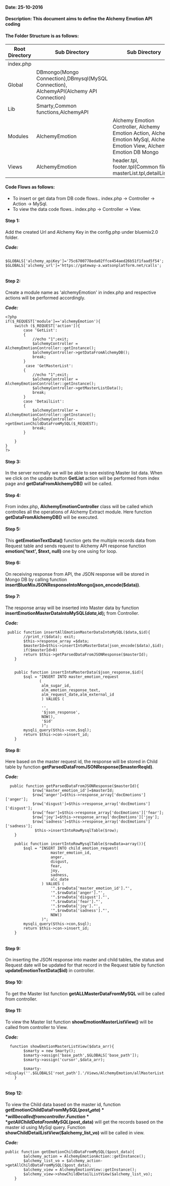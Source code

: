 #### Date: 25-10-2016
#### Description: This document aims to define the Alchemy Emotion API coding 


#### The Folder Structure is as follows:
   
   
   Root Directory | Sub Directory | Sub Directory 
------------ | ------------- | -------------
index.php | | |
Global | DBmongo(Mongo Connection),DBmysql(MySQL Connection), AlchemyAPI(Alchemy API Connection)  | 
Lib | Smarty,Common functions,AlchemyAPI | |
Modules | AlchemyEmotion | Alchemy Emotion Controller, Alchemy Emotion Action, Alchemy Emotion MySql, Alchemy Emotion View, Alchemy Emotion DB Mongo|
Views | AlchemyEmotion | header.tpl, footer.tpl(Common files), masterList.tpl,detailList.tpl|

#### Code Flows as follows:
   * To insert or get data from DB code flows.. index.php -> Controller -> Action -> MySql.
   * To view the data code flows.. index.php -> Controller -> View.
   
 
#### Step 1:
  Add the created Url and Alchemy Key in the config.php under bluemix2.0 folder.
	
**_Code:_**
	
```
	
$GLOBALS['alchemy_apiKey']='75c6700778eda02ffce454aed26b51f1faad5f54';
$GLOBALS['alchemy_url']='https://gateway-a.watsonplatform.net/calls';
	
```
	
  
#### Step 2:
  Create a module name as 'alchemyEmotion' in index.php and respective actions will be performed accordingly.
  
**_Code:_**

```
<?php
if($_REQUEST['module']=='alchemyEmotion'){
    switch ($_REQUEST['action']){
        case 'GetList':
        {
			//echo "1";exit; 
            $alchemyController = AlchemyEmotionController::getInstance();
            $alchemyController->getDataFromAlchemyDB();
            break;
        }
		 case 'GetMasterList':
        {
			//echo "1";exit; 
            $alchemyController = AlchemyEmotionController::getInstance();
            $alchemyController->getMasterListData();
            break;
        }
        case 'DetailList':
        {
            $alchemyController = AlchemyEmotionController::getInstance();
            $alchemyController->getEmotionChildDataFromMySQL($_REQUEST);
            break;
        }
      
    }
}
?>

```

#### Step 3:
   In the server normally we will be able to see existing Master list data. When we click on the update button **GetList** action will be performed from index page and **getDataFromAlchemyDB()** will be called.
   
#### Step 4:
   From index.php, **AlchemyEmotionController** class will be called which controlles all the operations of Alchemy Extract module. Here function **getDataFromAlchemyDB()** will be executed.
   
#### Step 5:
   This **getEmotionTextData()** function gets the multiple records data from Request table and sends request to Alchemy API response function **emotion('text', $text, null)** one by one using for loop.
   
#### Step 6:
   On receiving response from API, the JSON response will be stored in Mongo DB by calling function  **insertBlueMixJSONResponseIntoMongo(json_encode($data))**.

#### Step 7:
   The response array will be inserted into Master data by function **insertEmotionMasterDataIntoMySQL($data,$id);** from Controller.
   
**_Code:_**

```  
 public function insertAllEmotionMasterDataIntoMySQL($data,$id){
		//print_r($data); exit;
		$this->response_array =$data;
		$masterId=$this->insertIntoMasterData(json_encode($data),$id);
        if($masterId>0)
		return $this->getParsedDataFromJSONResponse($masterId);
	}
	
	
	public function insertIntoMasterData($json_response,$id){
    	$sql = "INSERT INTO master_emotion_request
               (
                alm_sugar_id,
                alm_emotion_response_text,
                alm_request_date,alm_external_id
                ) VALUES (
                
                '',
                '$json_response',
                NOW(),
				'$id'
                )";
		mysqli_query($this->con,$sql);
        return $this->con->insert_id;
    }

```

#### Step 8:
   Here based on the master request id, the response will be stored in Child table by function **getParsedDataFromJSONResponse($masterReqId)**.

**_Code:_**

```
  public function getParsedDataFromJSONResponse($masterId){
            $row['master_emotion_id']=$masterId;
			$row['anger']=$this->response_array['docEmotions']['anger'];
            $row['disgust']=$this->response_array['docEmotions']['disgust']; 
		    $row['fear']=$this->response_array['docEmotions']['fear'];
			$row['joy']=$this->response_array['docEmotions']['joy'];
			$row['sadness']=$this->response_array['docEmotions']['sadness'];
			 $this->insertIntoRowMysqlTable($row);
    }

    public function insertIntoRowMysqlTable($rowData=array()){
    	$sql = "INSERT INTO child_emotion_request(
                    master_emotion_id,
					anger,
                    disgust,
                    fear,
					joy,
					sadness,
                    alc_date
                ) VALUES (
                    '".$rowData['master_emotion_id']."',
					'".$rowData['anger']."',
                    '".$rowData['disgust']."',
                    '".$rowData['fear']."',
					'".$rowData['joy']."',
					'".$rowData['sadness']."',
                    NOW()
                )";
        mysqli_query($this->con,$sql);
        return $this->con->insert_id;
    }
    
```

#### Step 9:
   On inserting the JSON response into master and child tables, the status and Request date will be updated for that record in the Request table by function **updateEmotionTextData($id)** in controller.


#### Step 10:
   To get the Master list function **getALLMasterDataFromMySQL** will be called from controller.
   
#### Step 11:
   To view the Master list function **showEmotionMasterListView()** will be called from controller to View.
   
**_Code:_**

```
  function showEmotionMasterListView($data_arr){
        $smarty = new Smarty();
        $smarty->assign('base_path',$GLOBALS['base_path']);
		$smarty->assign('cursor',$data_arr);
		
	    $smarty->display(''.$GLOBALS['root_path'].'/Views/AlchemyEmotion/allMasterList.tpl');
    }
    
``` 

#### Step 12:
   To view the Child data based on the master id, function **getEmotionChildDataFromMySQL($post_data)** will be called from controller.
   Function **getAllChildDataFromMySQL($post_data)** will get the records based on the master id using MySql query. Function **showChildDetailListView($alchemy_list_vo)** will be called in view. 
   
**_Code:_**

```
public function getEmotionChildDataFromMySQL($post_data){
        $alchemy_action = AlchemyEmotionAction::getInstance();
        $alchemy_list_vo = $alchemy_action->getAllChildDataFromMySQL($post_data);
		$alchemy_view = AlchemyEmotionView::getInstance();
    	$alchemy_view->showChildDetailListView($alchemy_list_vo);
	}
```
